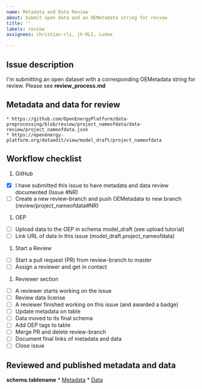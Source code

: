 ```yaml
---
name: Metadata and Data Review
about: Submit open data and an OEMetadata string for review
title: ''
labels: review
assignees: christian-rli, jh-RLI, Ludee

---
```


## Issue description

I'm submitting an open dataset with a corresponding OEMetadata string for review. 
Please see **review_process.md**

## Metadata and data for review

    * https://github.com/OpenEnergyPlatform/data-preprocessing/blob/review/project_nameofdata/data-review/project_nameofdata.json
    * https://openenergy-platform.org/dataedit/view/model_draft/project_nameofdata

## Workflow checklist

1. GitHub
- [x] I have submitted this issue to have metadata and data review documented (Issue #NR)
- [ ] Create a new review-branch and push OEMetadata to new branch (review/project_nameofdata#NR)

1. OEP
- [ ] Upload data to the OEP in schema model_draft (see upload tutorial)
- [ ] Link URL of data in this issue (model_draft.project_nameofdata)

1. Start a Review
- [ ] Start a pull request (PR) from review-branch to master
- [ ] Assign a reviewer and get in contact

1. Reviewer section
- [ ] A reviewer starts working on the issue
- [ ] Review data license
- [ ] A reviewer finished working on this issue (and awarded a badge)
- [ ] Update metadata on table
- [ ] Data moved to its final schema
- [ ] Add OEP tags to table
- [ ] Merge PR and delete review-branch
- [ ] Document final links of metadata and data
- [ ] Close issue

## Reviewed and published metadata and data

**schema.tablename**
    * [Metadata](todo)
    * [Data](todo)
